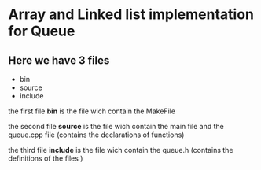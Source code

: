 # Array and Linked list implementation for Queue

<h2> Here we have 3 files </h2>

<ul>
<li>bin</li>
<li>source</li>
<li>include</li>
</ul>

<p> the first file <strong>bin</strong> is the file wich contain the MakeFile </p>
<p> the second file <strong>source</strong> is the file wich contain the main file and the queue.cpp file (contains the declarations of functions) </p>
<p> the third file <strong>include</strong> is the file wich contain the queue.h (contains the definitions of the files ) </p>
